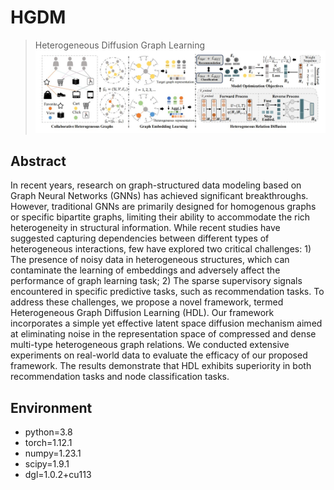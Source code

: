 # HGDM
>Heterogeneous Diffusion Graph Learning
![model](./HDL.jpg)
## Abstract
In recent years, research on graph-structured data modeling based
on Graph Neural Networks (GNNs) has achieved significant breakthroughs.
However, traditional GNNs are primarily designed for
homogenous graphs or specific bipartite graphs, limiting their ability
to accommodate the rich heterogeneity in structural information.
While recent studies have suggested capturing dependencies
between different types of heterogeneous interactions, few have
explored two critical challenges: 1) The presence of noisy data in
heterogeneous structures, which can contaminate the learning of
embeddings and adversely affect the performance of graph learning
task; 2) The sparse supervisory signals encountered in specific
predictive tasks, such as recommendation tasks. To address these
challenges, we propose a novel framework, termed Heterogeneous
Graph Diffusion Learning (HDL). Our framework incorporates a
simple yet effective latent space diffusion mechanism aimed at eliminating
noise in the representation space of compressed and dense
multi-type heterogeneous graph relations. We conducted extensive
experiments on real-world data to evaluate the efficacy of our
proposed framework. The results demonstrate that HDL exhibits
superiority in both recommendation tasks and node classification
tasks.
## Environment
- python=3.8
- torch=1.12.1
- numpy=1.23.1
- scipy=1.9.1
- dgl=1.0.2+cu113
